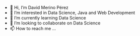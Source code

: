 - 👋 Hi, I’m David Merino Pérez
- 👀 I’m interested in Data Science, Java and Web Development
- 🌱 I’m currently learning Data Science 
- 💞️ I’m looking to collaborate on Data Science
- 📫 How to reach me ...

<!---
DavidMerino25/DavidMerino25 is a ✨ special ✨ repository because its `README.md` (this file) appears on your GitHub profile.
You can click the Preview link to take a look at your changes.
--->
